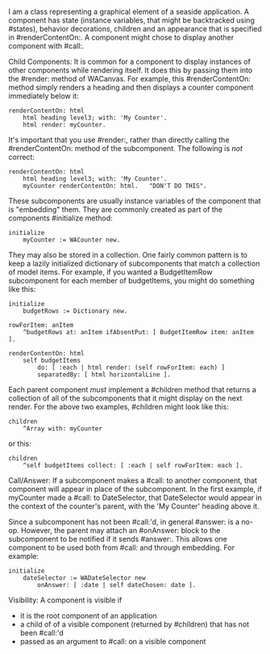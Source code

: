 I am a class representing a graphical element of a seaside application. A component has state (instance variables, that might be backtracked using #states), behavior decorations, children and an appearance that is specified in #renderContentOn:. A component might chose to display another component with #call:.

Child Components:
It is common for a component to display instances of other components while rendering itself.  It does this by passing them into the #render: method of WACanvas.  For example, this #renderContentOn: method simply renders a heading and then displays a counter component 
immediately below it:

	renderContentOn: html
		html heading level3; with: 'My Counter'.
		html render: myCounter.

It's important that you use #render:, rather than directly calling the #renderContentOn: method of the subcomponent. The following is *not* correct:

	renderContentOn: html
		html heading level3; with: 'My Counter'.
		myCounter renderContentOn: html.   "DON'T DO THIS".

These subcomponents are usually instance variables of the component that is "embedding" them.  They are commonly created as part of the components #initialize method:

	initialize
		myCounter := WACounter new.

They may also be stored in a collection. One fairly common pattern is to keep a lazily initialized dictionary of subcomponents that match a collection of model items. For example, if you wanted a BudgetItemRow subcomponent for each member of budgetItems, you might do something like this:

	initialize
		budgetRows := Dictionary new.

	rowForItem: anItem
		^budgetRows at: anItem ifAbsentPut: [ BudgetItemRow item: anItem ].

	renderContentOn: html
		self budgetItems
			do: [ :each | html render: (self rowForItem: each) ]
			separatedBy: [ html horizontalLine ].

Each parent component *must* implement a #children method that returns a collection of all of the subcomponents that it might display on the next render. For the above two examples, #children might look like this:

	children
		^Array with: myCounter

or this:

	children
		^self budgetItems collect: [ :each | self rowForItem: each ].
		
Call/Answer:
If a subcomponent makes a #call: to another component, that component will appear in place of the subcomponent.  In the first example, if myCounter made a #call: to DateSelector, that DateSelector would appear in the context of the counter's parent, with the 'My Counter' heading 
above it.

Since a subcomponent has not been #call:'d, in general #answer: is a no-op.  However, the parent may attach an #onAnswer: block to the subcomponent to be notified if it sends #answer:. This allows one component to be used both from #call: and through embedding. For example:

	initialize
		dateSelector := WADateSelector new 
			onAnswer: [ :date | self dateChosen: date ].
			
Visibility:
A component is visible if
- it is the root component of an application
- a child of of a visible component (returned by #children) that has not been #call:'d
- passed as an argument to #call: on a visible component